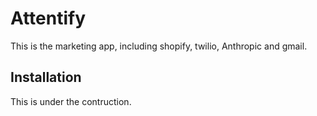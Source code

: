 # Attentify

This is the marketing app, including shopify, twilio, Anthropic and gmail.

## Installation

This is under the contruction.


